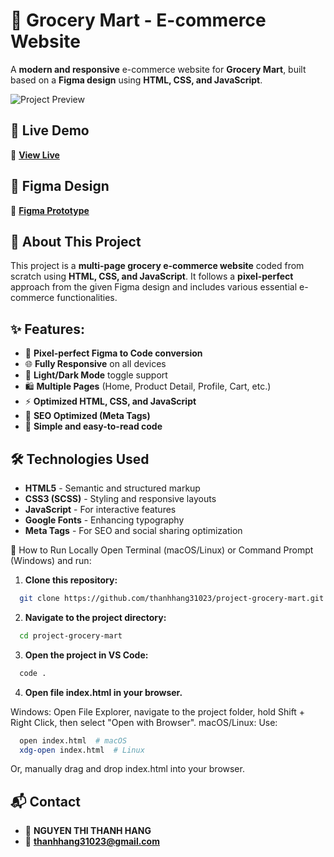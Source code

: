 # 🛒 Grocery Mart - E-commerce Website

A **modern and responsive** e-commerce website for **Grocery Mart**, built based on a **Figma design** using **HTML, CSS, and JavaScript**.

![Project Preview](https://thanhhang31023.github.io/project-grocery-mart/assets/img/demo.png)


## 📌 Live Demo
🔗 **[View Live](https://thanhhang31023.github.io/project-grocery-mart/)**

## 🎨 Figma Design
🔗 **[Figma Prototype](https://www.figma.com/proto/g4gov94R7gdA7J3R1nTzIk/08.-Grocery-Ecommerce-Templates-(Hard)?node-id=4240-31421&p=f&m=dev&scaling=min-zoom&content-scaling=fixed&page-id=3034%3A50420)**

## 📖 About This Project
This project is a **multi-page grocery e-commerce website** coded from scratch using **HTML, CSS, and JavaScript**. It follows a **pixel-perfect** approach from the given Figma design and includes various essential e-commerce functionalities.

## ✨ Features:
- 🎨 **Pixel-perfect Figma to Code conversion**
- 🌐 **Fully Responsive** on all devices
- 🌙 **Light/Dark Mode** toggle support
- 🛍️ **Multiple Pages** (Home, Product Detail, Profile, Cart, etc.)
- ⚡ **Optimized HTML, CSS, and JavaScript**
- 📌 **SEO Optimized (Meta Tags)**
- 🚀 **Simple and easy-to-read code**

## 🛠️ Technologies Used
- **HTML5** - Semantic and structured markup
- **CSS3 (SCSS)** - Styling and responsive layouts
- **JavaScript** - For interactive features
- **Google Fonts** - Enhancing typography
- **Meta Tags** - For SEO and social sharing optimization

🚀 How to Run Locally
Open Terminal (macOS/Linux) or Command Prompt (Windows) and run:

1. **Clone this repository:**

```sh
  git clone https://github.com/thanhhang31023/project-grocery-mart.git
```
2. **Navigate to the project directory:**

```sh
  cd project-grocery-mart
```
3. **Open the project in VS Code:**
```sh
  code .
```
4. **Open file index.html in your browser.**
   
Windows: Open File Explorer, navigate to the project folder, hold Shift + Right Click, then select "Open with Browser".
macOS/Linux: Use:
```sh
  open index.html  # macOS
  xdg-open index.html  # Linux
```
Or, manually drag and drop index.html into your browser.

## 📬 Contact
- 👤 **NGUYEN THI THANH HANG**
- 📧 **thanhhang31023@gmail.com**
